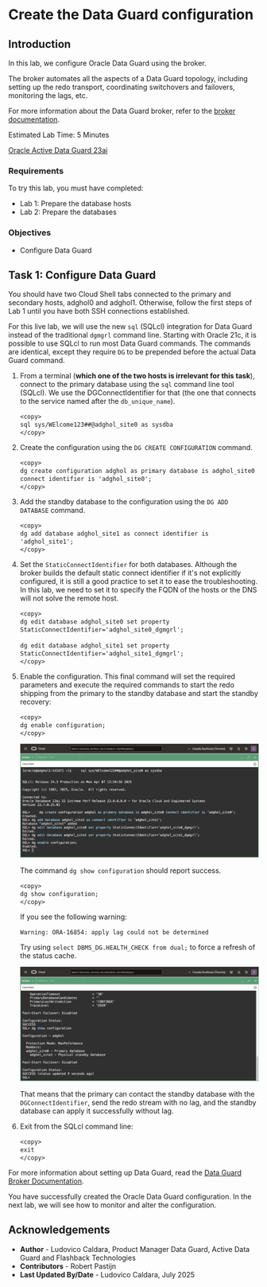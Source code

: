 
# Create the Data Guard configuration

## Introduction
In this lab, we configure Oracle Data Guard using the broker.

The broker automates all the aspects of a Data Guard topology, including setting up the redo transport, coordinating switchovers and failovers, monitoring the lags, etc.

For more information about the Data Guard broker, refer to the [broker documentation](https://docs.oracle.com/en/database/oracle/oracle-database/23/dgbkr/oracle-data-guard-broker-concepts.html#GUID-723E5B73-A350-4B2E-AF3C-5EA4EFC83966).

Estimated Lab Time: 5 Minutes

[Oracle Active Data Guard 23ai](videohub:1_te5deac3)

### Requirements
To try this lab, you must have completed:
* Lab 1: Prepare the database hosts
* Lab 2: Prepare the databases

### Objectives
- Configure Data Guard

## Task 1: Configure Data Guard

You should have two Cloud Shell tabs connected to the primary and secondary hosts, adghol0 and adghol1. Otherwise, follow the first steps of Lab 1 until you have both SSH connections established.

For this live lab, we will use the new `sql` (SQLcl) integration for Data Guard instead of the traditional `dgmgrl` command line. Starting with Oracle 21c, it is possible to use SQLcl to run most Data Guard commands. The commands are identical, except they require `DG` to be prepended before the actual Data Guard command.

1. From a terminal (**which one of the two hosts is irrelevant for this task**), connect to the primary database using the `sql` command line tool (SQLcl). We use the DGConnectIdentifier for that (the one that connects to the service named after the `db_unique_name`).

    ```
    <copy>
    sql sys/WElcome123##@adghol_site0 as sysdba
    </copy>
    ```
  
2. Create the configuration using the `DG CREATE CONFIGURATION` command. 
 
    ```
    <copy>
    dg create configuration adghol as primary database is adghol_site0 connect identifier is 'adghol_site0';
    </copy>
    ```
 
3. Add the standby database to the configuration using the `DG ADD DATABASE` command.

    ```
    <copy>
    dg add database adghol_site1 as connect identifier is 'adghol_site1';
    </copy>
    ```

4. Set the `StaticConnectIdentifier` for both databases.
    Although the broker builds the default static connect identifier if it's not explicitly configured, it is still a good practice to set it to ease the troubleshooting. In this lab, we need to set it to specify the FQDN of the hosts or the DNS will not solve the remote host.

    ```
    <copy>
    dg edit database adghol_site0 set property StaticConnectIdentifier='adghol_site0_dgmgrl';
     
    dg edit database adghol_site1 set property StaticConnectIdentifier='adghol_site1_dgmgrl';
    </copy>
    ```

5. Enable the configuration. This final command will set the required parameters and execute the required commands to start the redo shipping from the primary to the standby database and start the standby recovery:

    ```
    <copy>
    dg enable configuration;
    </copy>
    ```

    ![Steps executed to create and enable the Data Guard configuration](images/create-configuration.png)

    The command `dg show configuration` should report success. 

    ```
    <copy>
    dg show configuration;
    </copy>
    ```
    If you see the following warning:
    ```
    Warning: ORA-16854: apply lag could not be determined
    ```
    Try using `select DBMS_DG.HEALTH_CHECK from dual;` to force a refresh of the status cache.

    ![Show configuration shows a healthy status](images/show-configuration.png)

    That means that the primary can contact the standby database with the `DGConnectIdentifier`, send the redo stream with no lag, and the standby database can apply it successfully without lag.

6. Exit from the SQLcl command line:
    
    ```
    <copy>
    exit
    </copy>
    ```

For more information about setting up Data Guard, read the [Data Guard Broker Documentation](https://docs.oracle.com/en/database/oracle/oracle-database/23/dgbkr/examples-using-data-guard-broker-DGMGRL-utility.html#GUID-D9018A5C-8C7A-4F6C-A7D3-B14E5AF7D4BC).

You have successfully created the Oracle Data Guard configuration. In the next lab, we will see how to monitor and alter the configuration.

## Acknowledgements

- **Author** - Ludovico Caldara, Product Manager Data Guard, Active Data Guard and Flashback Technologies
- **Contributors** - Robert Pastijn
- **Last Updated By/Date** -  Ludovico Caldara, July 2025
